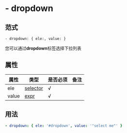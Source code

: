 # \- dropdown

## 范式
```
- dropdown: { ele:, value: }
```
您可以通过**dropdown**标签选择下拉列表

## 属性
| 属性 | 类型 | 是否必须 | 备注 |
|--------|--------|--------|--------|
|   ele   | [selector](datatype.md)  | √ |   |
|   value   | [expr](datatype.md)  |  √ |   |

## 用法
```yaml
- dropdown: { ele: '#dropdown', value: '"select me"' }
```